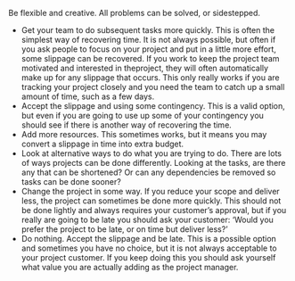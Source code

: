 Be flexible and creative. All problems can be solved, or sidestepped.
- Get your team to do subsequent tasks more quickly. This is often the simplest way of recovering time. It is not always possible, but often if you ask people to focus on your project and put in a little more effort, some slippage can be recovered. If you work to keep the project team motivated and interested in theproject, they will often automatically make up for any slippage that occurs. This only really works if you are tracking your project closely and you need the team to catch up a small amount of time, such as a few days.
- Accept the slippage and using some contingency. This is a valid option, but even if you are going to use up some of your contingency you should see if there is another way of recovering the time.
- Add more resources. This sometimes works, but it means you may convert a slippage in time into extra budget.
- Look at alternative ways to do what you are trying to do. There are lots of ways projects can be done differently. Looking at the tasks, are there any that can be shortened? Or can any dependencies be removed so tasks can be done sooner?
- Change the project in some way. If you reduce your scope and deliver less, the project can sometimes be done more quickly. This should not be done lightly and always requires your customer’s approval, but if you really are going to be late you should ask your customer: ‘Would you prefer the project to be late, or on time but deliver less?’
- Do nothing. Accept the slippage and be late. This is a possible option and sometimes you have no choice, but it is not always acceptable to your project customer. If you keep doing this you should ask yourself what value you are actually adding as the project manager.

